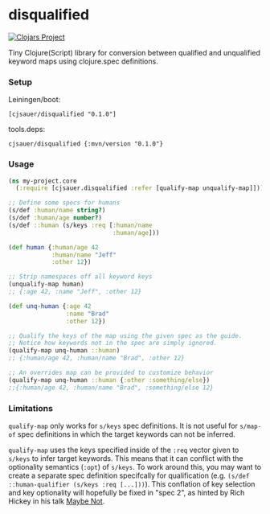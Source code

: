 # disqualified

[![Clojars Project](https://img.shields.io/clojars/v/cjsauer/disqualified.svg)](https://clojars.org/cjsauer/disqualified)

Tiny Clojure(Script) library for conversion between qualified and unqualified
keyword maps using clojure.spec definitions.

### Setup

Leiningen/boot:

```
[cjsauer/disqualified "0.1.0"]
```

tools.deps:

```
cjsauer/disqualified {:mvn/version "0.1.0"}
```

### Usage

```Clojure
(ns my-project.core
  (:require [cjsauer.disqualified :refer [qualify-map unqualify-map]]))

;; Define some specs for humans
(s/def :human/name string?)
(s/def :human/age number?)
(s/def ::human (s/keys :req [:human/name
                             :human/age]))

(def human {:human/age 42
            :human/name "Jeff"
            :other 12})

;; Strip namespaces off all keyword keys
(unqualify-map human)
;; {:age 42, :name "Jeff", :other 12}

(def unq-human {:age 42
                :name "Brad"
                :other 12})

;; Qualify the keys of the map using the given spec as the guide.
;; Notice how keywords not in the spec are simply ignored.
(qualify-map unq-human ::human)
;; {:human/age 42, :human/name "Brad", :other 12} 

;; An overrides map can be provided to customize behavior
(qualify-map unq-human ::human {:other :something/else})
;;{:human/age 42, :human/name "Brad", :something/else 12}
```

### Limitations

`qualify-map` only works for `s/keys` spec definitions. It is not useful for
`s/map-of` spec definitions in which the target keywords can not be inferred.

`qualify-map` uses the keys specified inside of the `:req` vector given to
`s/keys` to infer target keywords. This means that it can conflict with the
optionality semantics (`:opt`) of `s/keys`. To work around this, you may want to
create a separate spec definition specifcally for qualification (e.g. `(s/def
::human-qualifier (s/keys :req [...]))`). This conflation of key selection and
key optionality will hopefully be fixed in "spec 2", as hinted by Rich Hickey in
his talk [Maybe Not](https://www.youtube.com/watch?v=YR5WdGrpoug).
